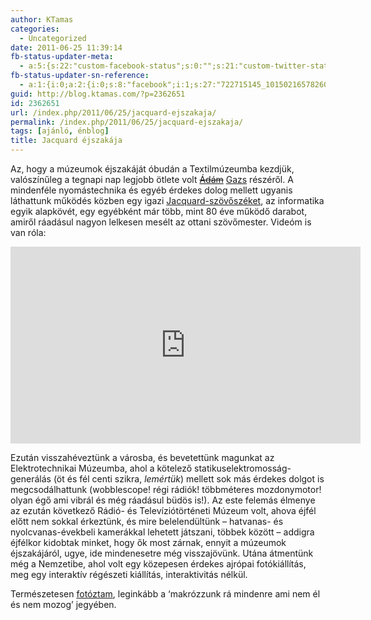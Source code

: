 ```yaml
---
author: KTamas
categories:
  - Uncategorized
date: 2011-06-25 11:39:14
fb-status-updater-meta:
  - a:5:{s:22:"custom-facebook-status";s:0:"";s:21:"custom-twitter-status";s:0:"";s:7:"fb-push";s:1:"1";s:7:"tw-push";s:0:"";s:4:"push";s:1:"1";}
fb-status-updater-sn-reference:
  - a:1:{i:0;a:2:{i:0;s:8:"facebook";i:1;s:27:"722715145_10150216578260146";}}
guid: http://blog.ktamas.com/?p=2362651
id: 2362651
url: /index.php/2011/06/25/jacquard-ejszakaja/
permalink: /index.php/2011/06/25/jacquard-ejszakaja/
tags: [ajánló, énblog]
title: Jacquard éjszakája
---
```


Az, hogy a múzeumok éjszakáját óbudán a Textilmúzeumba kezdjük, valószínűleg a tegnapi nap legjobb ötlete volt <del datetime="2011-06-25T17:37:54+00:00"><a href="http://worldshots.hu/">Ádám</a></del> [Gazs](http://bergengocia.net) részéről. A mindenféle nyomástechnika és egyéb érdekes dolog mellett ugyanis láthattunk működés közben egy igazi [Jacquard-szövőszéket](http://en.wikipedia.org/wiki/Jacquard_loom), az informatika egyik alapkövét, egy egyébként már több, mint 80 éve működő darabot, amiről ráadásul nagyon lelkesen mesélt az ottani szövőmester. Videóm is van róla:

<iframe width="560" height="315" src="https://www.youtube.com/embed/KOm18iXF4D0" frameborder="0" allow="accelerometer; autoplay; encrypted-media; gyroscope; picture-in-picture" allowfullscreen></iframe>
  
Ezután visszahéveztünk a városba, és bevetettünk magunkat az Elektrotechnikai Múzeumba, ahol a kötelező statikuselektromosság-generálás (öt és fél centi szikra, _lemértük_) mellett sok más érdekes dolgot is megcsodálhattunk (wobblescope! régi rádiók! többméteres mozdonymotor! olyan égő ami vibrál és még ráadásul büdös is!). Az este felemás élmenye az ezután következő Rádió- és Televíziótörténeti Múzeum volt, ahova éjfél előtt nem sokkal érkeztünk, és mire belelendültünk &#8211; hatvanas- és nyolcvanas-évekbeli kamerákkal lehetett játszani, többek között &#8211; addigra éjfélkor kidobtak minket, hogy ők most zárnak, ennyit a múzeumok éjszakájáról, ugye, ide mindenesetre még visszajövünk. Utána átmentünk még a Nemzetibe, ahol volt egy közepesen érdekes ajrópai fotókiállítás, meg egy interaktív régészeti kiállítás, interaktivitás nélkül.

Természetesen [fotóztam](http://indafoto.hu/ktamasenty/muzeumok_ejszakaja_2011), leginkább a &#8216;makrózzunk rá mindenre ami nem él és nem mozog&#8217; jegyében.
